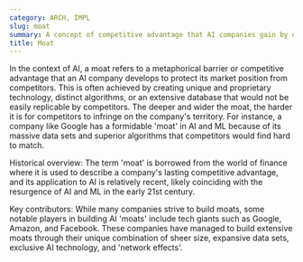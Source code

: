 ```yaml
---
category: ARCH, IMPL
slug: moat
summary: A concept of competitive advantage that AI companies gain by developing proprietary data, algorithms, and models.
title: Moat
---
```


In the context of AI, a moat refers to a metaphorical barrier or competitive advantage that an AI company develops to protect its market position from competitors. This is often achieved by creating unique and proprietary technology, distinct algorithms, or an extensive database that would not be easily replicable by competitors. The deeper and wider the moat, the harder it is for competitors to infringe on the company's territory. For instance, a company like Google has a formidable 'moat' in AI and ML because of its massive data sets and superior algorithms that competitors would find hard to match.

Historical overview: The term 'moat' is borrowed from the world of finance where it is used to describe a company's lasting competitive advantage, and its application to AI is relatively recent, likely coinciding with the resurgence of AI and ML in the early 21st century.

Key contributors: While many companies strive to build moats, some notable players in building AI 'moats' include tech giants such as Google, Amazon, and Facebook. These companies have managed to build extensive moats through their unique combination of sheer size, expansive data sets, exclusive AI technology, and 'network effects'.
